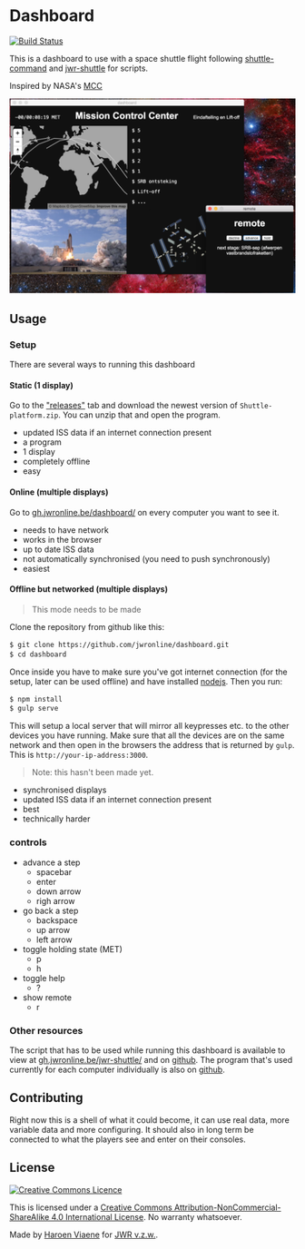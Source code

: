 ---
---

# Dashboard

[![Build Status](https://travis-ci.org/jwronline/dashboard.svg?branch=gh-pages)](https://travis-ci.org/jwronline/dashboard)

This is a dashboard to use with a space shuttle flight following [shuttle-command](http://gh.jwronline.be/shuttle-command/) and [jwr-shuttle](https://github.com/jwronline/jwr-shuttle) for scripts.

Inspired by NASA's [MCC](https://en.wikipedia.org/wiki/Christopher_C._Kraft_Jr._Mission_Control_Center)

![screenshot](src/img/screenshot.png)

## Usage

### Setup

There are several ways to running this dashboard

#### Static (1 display)

Go to the ["releases"](https://github.com/jwronline/dashboard/releases/) tab and download the newest version of `Shuttle-platform.zip`. You can unzip that and open the program.

- updated ISS data if an internet connection present
- a program
- 1 display
- completely offline
- easy

#### Online (multiple displays)

Go to [gh.jwronline.be/dashboard/](http://gh.jwronline.be/dashboard/) on every computer you want to see it.

- needs to have network
- works in the browser
- up to date ISS data
- not automatically synchronised (you need to push synchronously)
- easiest

#### Offline but networked (multiple displays)

> This mode needs to be made

Clone the repository from github like this:

```sh
$ git clone https://github.com/jwronline/dashboard.git
$ cd dashboard
```

Once inside you have to make sure you've got internet connection (for the setup, later can be used offline) and have installed [nodejs](https://nodejs.org/en/download/). Then you run:

```sh
$ npm install
$ gulp serve
```

This will setup a local server that will mirror all keypresses etc. to the other devices you have running. Make sure that all the devices are on the same network and then open in the browsers the address that is returned by `gulp`. This is `http://your-ip-address:3000`.

> Note: this hasn't been made yet.

- synchronised displays
- updated ISS data if an internet connection present
- best
- technically harder

### controls

* advance a step
    * spacebar
    * enter
    * down arrow
    * righ arrow
* go back a step
    * backspace
    * up arrow
    * left arrow
* toggle holding state (MET)
    * p
    * h
* toggle help
    * ?
* show remote
    * r

### Other resources

The script that has to be used while running this dashboard is available to view at [gh.jwronline.be/jwr-shuttle/](http://gh.jwronline.be/jwr-shuttle/) and on [github](https://github.com/jwronline/jwr-shuttle). The program that's used currently for each computer individually is also on [github](https://github.com/jwronline/shuttle-commmand).

## Contributing

Right now this is a shell of what it could become, it can use real data, more variable data and more configuring. It should also in long term be connected to what the players see and enter on their consoles.

## License

[![Creative Commons Licence](https://i.creativecommons.org/l/by-nc-sa/4.0/88x31.png)](http://creativecommons.org/licenses/by-nc-sa/4.0/)

This is licensed under a [Creative Commons Attribution-NonCommercial-ShareAlike 4.0 International License](http://creativecommons.org/licenses/by-nc-sa/4.0/). No warranty whatsoever.

Made by [Haroen Viaene](https://haroen.me) for [JWR v.z.w.](http://jwronline.be).
